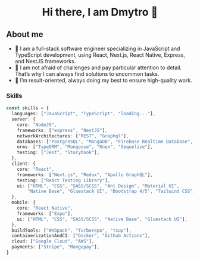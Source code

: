 <h1 align="center">Hi there, I am Dmytro 👋</h1>

## About me

* 💼  I am a full-stack software engineer specializing in JavaScript and TypeScript development, using React, Next.js, React Native, Express, and NestJS frameworks.
* 🔨  I am not afraid of challenges and pay particular attention to detail. That’s why I can always find solutions to uncommon tasks. 
* 🎯  I’m result-oriented, always doing my best to ensure high-quality work.


### Skills

```ts
const skills = {
  languages: ["JavaScript", "TypeScript", "loading..."],
  server: {
    core: "NodeJS",
    frameworks: ["express", "NestJS"],
    networkArchitectures: ["REST", "Graphql"],
    databases: ["PostgreSQL", "MongoDB", "Firebase Realtime Database", "Firebase Cloud Firestore", "Redis"],
    orms: ["TypeORM", "Mongoose", "Knex", "Sequelize"],
    testing: ["Jest", "Storybook"],
  },
  client: {
    core: "React",
    frameworks: ["Next.js", "Redux", "Apollo GraphQL"],
    testing: ["React Testing Library"],
    ui: ["HTML", "CSS", "SASS/SCSS", "Ant Design", "Material UI",
        "Native Base", "Gluestack UI", "Bootstrap 4/5", "Tailwind CSS"],
  },
  mobile: {
    core: "React Native",
    frameworks: ["Expo"],
    ui: ["HTML", "CSS", "SASS/SCSS", "Native Base", "Gluestack UI"],
  },
  buildTools: ["Webpack", "Turborepo", "tsup"],
  containerizationAndCI: ["Docker", "Github Actions"],
  cloud: ["Google Cloud", "AWS"],
  payments: ["Stripe", "Mangopay"],
}
```
